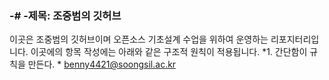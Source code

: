 ### -# -제목: 조중범의 깃허브

이곳은 조중범의 깃허브이며 오픈소스 기초설계 수업을 위하여 운영하는 리포지터리입니다. 이곳에의 항목 작성에는 아래와 같은 구조적 원칙이 적용됩니다.
*1. 간단함이 규칙을 만든다. *
<benny4421@soongsil.ac.kr>
